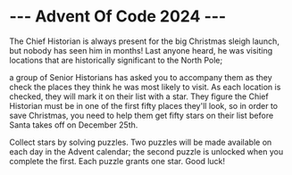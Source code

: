 
# --- Advent Of Code 2024 ---

The Chief Historian is always present for the big Christmas sleigh launch,
but nobody has seen him in months!
Last anyone heard,
he was visiting locations that are historically significant to the North Pole;

a group of Senior Historians has asked you to accompany them
as they check the places they think he was most likely to visit.
As each location is checked, they will mark it on their list with a star.
They figure the Chief Historian must be in one of the first fifty places they'll look,
so in order to save Christmas,
you need to help them get fifty stars on their list before Santa takes off on December 25th.

Collect stars by solving puzzles.
Two puzzles will be made available on each day in the Advent calendar;
the second puzzle is unlocked when you complete the first.
Each puzzle grants one star. Good luck!
